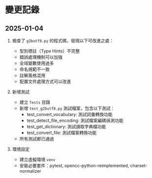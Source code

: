 # 變更記錄

## 2025-01-04
1. 檢查了 `g2butf8.py` 的程式碼，發現以下可改進之處：
   - 型別標註（Type Hints）不完整
   - 錯誤處理機制可以加強
   - 全域變數使用過多
   - 命名規範不一致
   - 註解風格混用
   - 配置文件處理方式可以改進

2. 新增測試
   - 建立 `Tests` 目錄
   - 新增 `test_g2butf8.py` 測試檔案，包含以下測試：
     - test_convert_vocabulary: 測試詞彙轉換功能
     - test_detect_file_encoding: 測試檔案編碼偵測功能
     - test_get_dictionary: 測試讀取字典檔功能
     - test_convert_file: 測試檔案轉換功能
   - 所有測試都已通過

3. 環境設定
   - 建立虛擬環境 `venv`
   - 安裝必要套件：pytest, opencc-python-reimplemented, charset-normalizer
